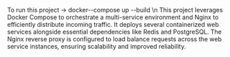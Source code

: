 To run this project -> docker--compose up --build \n
This project leverages Docker Compose to orchestrate a multi-service environment and Nginx to efficiently distribute incoming traffic. It deploys several containerized web services alongside essential dependencies like Redis and PostgreSQL. The Nginx reverse proxy is configured to load balance requests across the web service instances, ensuring scalability and improved reliability.
